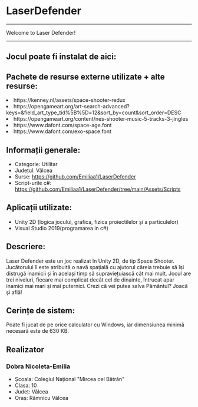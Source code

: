 # LaserDefender
______________________________________
Welcome to Laser Defender!
______________________________________

<h2>Jocul poate fi instalat de aici: 
</h2>

<h2>Pachete de resurse externe utilizate + alte resurse:</h2>
<li>https://kenney.nl/assets/space-shooter-redux</li>
<li>https://opengameart.org/art-search-advanced?keys=&field_art_type_tid%5B%5D=12&sort_by=count&sort_order=DESC</li>
<li>https://opengameart.org/content/nes-shooter-music-5-tracks-3-jingles</li>
<li>https://www.dafont.com/space-age.font</li>
<li>https://www.dafont.com/exo-space.font</li>

<h2>Informații generale:</h2>
<ul>
  <li>Categorie: Utilitar</li>
  <li>Județul: Vâlcea</li>
  <li>Surse: <a href="https://github.com/Emiliaa1/LaserDefender">https://github.com/Emiliaa1/LaserDefender</a>
  <li>Script-urile c#: <a href="https://github.com/Emiliaa1/LaserDefender/tree/main/Assets/Scripts">https://github.com/Emiliaa1/LaserDefender/tree/main/Assets/Scripts</a></li>
  </li>
</ul>
<h2>Aplicații utilizate:</h2>
<ul>
  <li>Unity 2D (logica jocului, grafica, fizica proiectilelor și a particulelor)</li>
  <li>Visual Studio 2019(programarea in c#)</li>
</ul>
<h2>Descriere:</h2>
<p> Laser Defender este un joc realizat în Unity 2D, de tip Space Shooter. Jucătorului îi este atribuită o navă spațială cu ajutorul căreia trebuie să își distrugă inamicii și în același timp să supraviețuiască cât mai mult. Jocul are trei niveluri, fiecare mai complicat decât cel de dinainte, întrucat apar inamici mai mari și mai puternici. Crezi că vei putea salva Pământul? Joacă și află!</p>

<h2>Cerințe de sistem:</h2>
<p>Poate fi jucat de pe orice calculator cu Windows, iar dimensiunea minimă necesară este de 630 KB.</p>

<h2>Realizator</h2>
<h3>Dobra Nicoleta-Emilia</h3>
<ul>
  <li>Școala: Colegiul Național "Mircea cel Bătrân"</li>
  <li>Clasa: 10</li>
  <li>Județ: Vâlcea</li>
  <li>Oraș: Râmnicu Vâlcea</li>
</ul>
